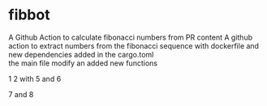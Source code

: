 # fibbot
A Github Action to calculate fibonacci numbers from PR content
A github action to extract numbers from the fibonacci sequence 
with dockerfile and new dependencies added in the cargo.toml  
  the main file modify an added new functions 


1 2
with 5 and 6

7 and 8
